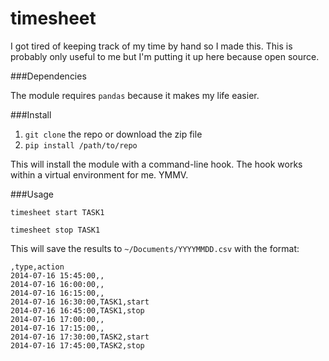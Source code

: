 timesheet
=========

I got tired of keeping track of my time by hand so I made this. This is
probably only useful to me but I'm putting it up here because open source.

###Dependencies

The module requires `pandas` because it makes my life easier.

###Install

1. `git clone` the repo or download the zip file
2. `pip install /path/to/repo`

This will install the module with a command-line hook. The hook works within a
virtual environment for me. YMMV.

###Usage

`timesheet start TASK1`

`timesheet stop TASK1`


This will save the results to `~/Documents/YYYYMMDD.csv` with the format:

```
,type,action
2014-07-16 15:45:00,,
2014-07-16 16:00:00,,
2014-07-16 16:15:00,,
2014-07-16 16:30:00,TASK1,start
2014-07-16 16:45:00,TASK1,stop
2014-07-16 17:00:00,,
2014-07-16 17:15:00,,
2014-07-16 17:30:00,TASK2,start
2014-07-16 17:45:00,TASK2,stop
```
